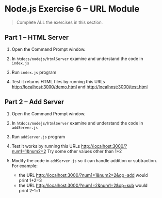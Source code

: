 # Node.js Exercise 6 – URL Module
		
> Complete ALL the exercises in this section.

<!-- ## Fetch latest Repository Branch

```
$ cd /DRIVE/xampp/htdocs/nodejs
$ git pull --no-edit https://github.com/noucampdotorgSSAD2019/nodejs.git latest
$ git status

``` -->
## Part 1 – HTML Server 

1.  Open the Command Prompt window.

1.	In ``htdocs/nodejs/htmlServer`` examine and understand the code in ``index.js``

1.  Run ``index.js`` program

1.  Test it returns HTML files by running this URLs [http://localhost:3000/demo.html](http://localhost:3000/demo.html) and [http://localhost:3000/test.html](http://localhost:3000/test.html)


## Part 2 – Add Server 

1.  Open the Command Prompt window.

1.	In ``htdocs/nodejs/htmlServer`` examine and understand the code in ``addServer.js``

1.  Run ``addServer.js`` program

1.  Test it works by running this URLs [http://localhost:3000/?num1=1&num2=2](http://localhost:3000/?num1=1&num2=2)  Try some other values other than 1+2

1.  Modify the code in ``addServer.js`` so it can handle addition or subtraction.  For example:

    - the URL [http://localhost:3000/?num1=1&num2=2&op=add](http://localhost:3000/?num1=1&num2=2&op=add) would print 1+2=3
    - the URL [http://localhost:3000/?num1=2&num1=2&op=sub](http://localhost:3000/?num1=2&num2=1&op=sub) would print 2-1=1

<!-- 1.  Push your code to your private repository on GitHub. Type these commands into your Git Bash client:

    ```
    $ cd /<DRIVE>/xampp/htdocs/nodejs
    $ git status
    $ git add .
    $ git commit -m "Exercise 6 - DONE|PARTIAL|HELP"
    $ git push origin master
    $ git status
    ``` -->
